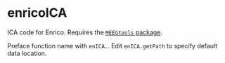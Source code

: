 # enricoICA
ICA code for Enrico. Requires the [`MEEGtools` package](https://github.com/octaveEtard/MEEGtools).

Preface function name with `enICA.`.
Edit `enICA.getPath` to specify default data location.
